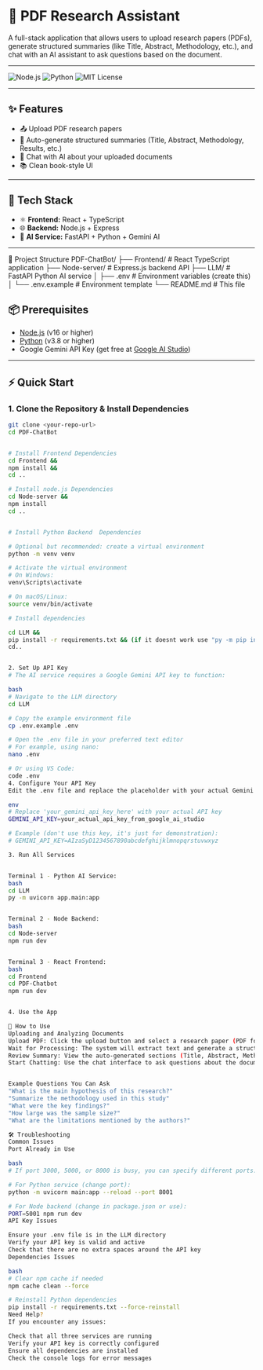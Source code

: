 # 📄 PDF Research Assistant

A full-stack application that allows users to upload research papers (PDFs), generate structured summaries (like Title, Abstract, Methodology, etc.), and chat with an AI assistant to ask questions based on the document.

---

![Node.js](https://img.shields.io/badge/node-%3E%3D16-blue)
![Python](https://img.shields.io/badge/python-%3E%3D3.8-yellow)
![MIT License](https://img.shields.io/badge/license-MIT-green)

---

## ✨ Features

- 📤 Upload PDF research papers
- 📑 Auto-generate structured summaries (Title, Abstract, Methodology, Results, etc.)
- 🤖 Chat with AI about your uploaded documents
- 📚 Clean book-style UI

---

## 🧰 Tech Stack

- ⚛️ **Frontend:** React + TypeScript
- 🌐 **Backend:** Node.js + Express
- 🤖 **AI Service:** FastAPI + Python + Gemini AI

---

📁 Project Structure
PDF-ChatBot/
├── Frontend/ # React TypeScript application
├── Node-server/ # Express.js backend API
├── LLM/ # FastAPI Python AI service
│ ├── .env # Environment variables (create this)
│ └── .env.example # Environment template
└── README.md # This file

## 📦 Prerequisites

- [Node.js](https://nodejs.org/) (v16 or higher)
- [Python](https://www.python.org/) (v3.8 or higher)
- Google Gemini API Key (get free at [Google AI Studio](https://aistudio.google.com/app))

---

## ⚡ Quick Start

### 1. Clone the Repository & Install Dependencies

```bash
git clone <your-repo-url>
cd PDF-ChatBot


# Install Frontend Dependencies
cd Frontend &&
npm install &&
cd ..

# Install node.js Dependencies
cd Node-server &&
npm install
cd ..


# Install Python Backend  Dependencies

# Optional but recommended: create a virtual environment
python -m venv venv

# Activate the virtual environment
# On Windows:
venv\Scripts\activate

# On macOS/Linux:
source venv/bin/activate

# Install dependencies

cd LLM &&
pip install -r requirements.txt && (if it doesnt work use "py -m pip install -r requirements.txt")
cd..


2. Set Up API Key
# The AI service requires a Google Gemini API key to function:

bash
# Navigate to the LLM directory
cd LLM

# Copy the example environment file
cp .env.example .env

# Open the .env file in your preferred text editor
# For example, using nano:
nano .env

# Or using VS Code:
code .env
4. Configure Your API Key
Edit the .env file and replace the placeholder with your actual Gemini API key:

env
# Replace 'your_gemini_api_key_here' with your actual API key
GEMINI_API_KEY=your_actual_api_key_from_google_ai_studio

# Example (don't use this key, it's just for demonstration):
# GEMINI_API_KEY=AIzaSyD1234567890abcdefghijklmnopqrstuvwxyz

3. Run All Services


Terminal 1 - Python AI Service:
bash
cd LLM
py -m uvicorn app.main:app


Terminal 2 - Node Backend:
bash
cd Node-server
npm run dev


Terminal 3 - React Frontend:
bash
cd Frontend
cd PDF-Chatbot
npm run dev


4. Use the App

🚀 How to Use
Uploading and Analyzing Documents
Upload PDF: Click the upload button and select a research paper (PDF format)
Wait for Processing: The system will extract text and generate a structured summary
Review Summary: View the auto-generated sections (Title, Abstract, Methodology, etc.)
Start Chatting: Use the chat interface to ask questions about the document


Example Questions You Can Ask
"What is the main hypothesis of this research?"
"Summarize the methodology used in this study"
"What were the key findings?"
"How large was the sample size?"
"What are the limitations mentioned by the authors?"

🛠️ Troubleshooting
Common Issues
Port Already in Use

bash
# If port 3000, 5000, or 8000 is busy, you can specify different ports:

# For Python service (change port):
python -m uvicorn main:app --reload --port 8001

# For Node backend (change in package.json or use):
PORT=5001 npm run dev
API Key Issues

Ensure your .env file is in the LLM directory
Verify your API key is valid and active
Check that there are no extra spaces around the API key
Dependencies Issues

bash
# Clear npm cache if needed
npm cache clean --force

# Reinstall Python dependencies
pip install -r requirements.txt --force-reinstall
Need Help?
If you encounter any issues:

Check that all three services are running
Verify your API key is correctly configured
Ensure all dependencies are installed
Check the console logs for error messages


```
